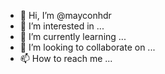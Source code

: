 - 👋 Hi, I’m @mayconhdr
- 👀 I’m interested in ...
- 🌱 I’m currently learning ...
- 💞️ I’m looking to collaborate on ...
- 📫 How to reach me ...

<!---
mayconhdr/mayconhdr is a ✨ special ✨ repository because its `README.md` (this file) appears on your GitHub profile.
You can click the Preview link to take a look at your changes.
--->
